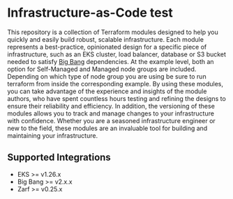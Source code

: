 # Infrastructure-as-Code test

This repository is a collection of Terraform modules designed to help you quickly and easily build robust, scalable infrastructure. Each module represents a best-practice, opinionated design for a specific piece of infrastructure, such as an EKS cluster, load balancer, database or S3 bucket needed to satisfy [Big Bang](https://docs-bigbang.dso.mil/) dependencies. At the example level, both an option for Self-Managed and Managed node groups are included. Depending on which type of node group you are using be sure to run terraform from inside the corresponding example. By using these modules, you can take advantage of the experience and insights of the module authors, who have spent countless hours testing and refining the designs to ensure their reliability and efficiency. In addition, the versioning of these modules allows you to track and manage changes to your infrastructure with confidence. Whether you are a seasoned infrastructure engineer or new to the field, these modules are an invaluable tool for building and maintaining your infrastructure.

## Supported Integrations

- EKS >= v1.26.x
- Big Bang >= v2.x.x
- Zarf >= v0.25.x
